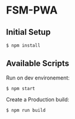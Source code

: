 # FSM-PWA

## Initial Setup
```console
$ npm install 
```
## Available Scripts
Run on dev environement:
```console
$ npm start 
```
Create a Production build:
```console
$ npm run build
```
